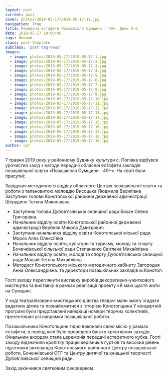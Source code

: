 ```yaml
---
layout: post
current: post
cover: photos/2019-05-17/2019-05-17-12.jpg
navigation: True
title: Передача естафети Позашкілля Сумщини - 49+. День 5-й
date: 2019-05-17 10:00:00
tags: Новини
class: post-template
subclass: 'post tag-news'
images:
  - image: photos/2019-05-17/2019-05-17-1.jpg
  - image: photos/2019-05-17/2019-05-17-2.jpg
  - image: photos/2019-05-17/2019-05-17-3.jpg
  - image: photos/2019-05-17/2019-05-17-4.jpg
  - image: photos/2019-05-17/2019-05-17-5.jpg
  - image: photos/2019-05-17/2019-05-17-6.jpg
  - image: photos/2019-05-17/2019-05-17-7.jpg
  - image: photos/2019-05-17/2019-05-17-8.jpg
  - image: photos/2019-05-17/2019-05-17-9.jpg
  - image: photos/2019-05-17/2019-05-17-10.jpg
  - image: photos/2019-05-17/2019-05-17-11.jpg
  - image: photos/2019-05-17/2019-05-17-12.jpg
  - image: photos/2019-05-17/2019-05-17-13.jpg
  - image: photos/2019-05-17/2019-05-17-14.jpg
  - image: photos/2019-05-17/2019-05-17-15.jpg
  - image: photos/2019-05-17/2019-05-17-16.jpg
  - image: photos/2019-05-17/2019-05-17-17.jpg
  - image: photos/2019-05-17/2019-05-17-18.jpg
  - image: photos/2019-05-17/2019-05-17-19.jpg
author: cpr
---
```


7 травня 2019 року у районному Будинку культури с. Попівка відбувся урочистий захід з нагоди  передачі обласної естафети закладів позашкільної освіти «Позашкілля Сумщини - 49+». На святі були присутні:

Завідувач   методичного відділу обласного Центру позашкільної освіти та роботи з талановитою молоддю Висоцька Людмила Василівна
Заступник голови Конотопської районної державної адміністрації Шерудило Тетяна Миколаївна

 * Заступник голови Дубов’язівської селищної ради Бохан Олена Григорівна.
 * Начальник відділу освіти Конотопської районної державної адміністрації Вербняк Микола Дмитрович
 * Заступник начальника  відділу освіти Конотопської міської ради Мороз Алла Олексіївна
 * Начальник відділу освіти, культури та туризму, молоді та спорту Бочечківської сільської ради Степаненко Світлана Михайлівна
 * Начальник відділу освіти, молоді та спорту Дубов’язівської селищної ради Машай Тетяна Михайлівна
 * Методист Конотопського міського методичного кабінету Загородня Анна Олександрівна.
та директори  позашкільних закладів м.Конотоп.

Гості заходу переглянути виставку виробів декоративно-ужиткового мистецтва  та виставку в рамках реалізації проекту «Я маю щастя жити на Сумщині.  

У ході  театралізовано-мистецького дійства глядачі мали змогу згадати видатних діячів та познайомитися з історією Конотопщини У концертній програмі були представлені найкращі номери творчих колективів, презентовані усі напрямки позашкільної роботи.

Позашкільники Конотопщини гідно виконали свою місію у рамках естафети, в період якої було проведено багато  креативних заходів. Фінальним акордом стала церемонія передачі естафетного кубка.  Гості заходу відзначили  кропітку працю керівників гуртків та  високий рівень підготовки вихованців Конотопського районного Центру позашкільної роботи, Бочечківської ОТГ  та  Центру дитячої та юнацької творчості Дубов'язівської селищної ради.

Захід закінчився святковим феєрверком.
